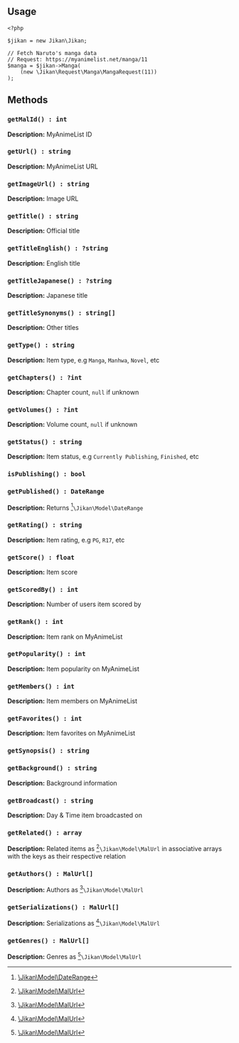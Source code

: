## Usage
```
<?php

$jikan = new Jikan\Jikan;

// Fetch Naruto's manga data
// Request: https://myanimelist.net/manga/11
$manga = $jikan->Manga(
    (new \Jikan\Request\Manga\MangaRequest(11))
);
```

## Methods
### `getMalId() : int`
**Description:** MyAnimeList ID

### `getUrl() : string`
**Description:** MyAnimeList URL

### `getImageUrl() : string`
**Description:** Image URL

### `getTitle() : string`
**Description:** Official title

### `getTitleEnglish() : ?string`
**Description:** English title

### `getTitleJapanese() : ?string`
**Description:** Japanese title

### `getTitleSynonyms() : string[]`
**Description:** Other titles

### `getType() : string`
**Description:** Item type, e.g `Manga`, `Manhwa`, `Novel`, etc

### `getChapters() : ?int`
**Description:** Chapter count, `null` if unknown

### `getVolumes() : ?int`
**Description:** Volume count, `null` if unknown

### `getStatus() : string`
**Description:** Item status, e.g `Currently Publishing`, `Finished`, etc

### `isPublishing() : bool`

### `getPublished() : DateRange`
**Description:** Returns [^2]`\Jikan\Model\DateRange`

### `getRating() : string`
**Description:** Item rating, e.g `PG`, `R17`, etc

### `getScore() : float`
**Description:** Item score

### `getScoredBy() : int`
**Description:** Number of users item scored by

### `getRank() : int`
**Description:** Item rank on MyAnimeList

### `getPopularity() : int`
**Description:** Item popularity on MyAnimeList

### `getMembers() : int`
**Description:** Item members on MyAnimeList

### `getFavorites() : int`
**Description:** Item favorites on MyAnimeList

### `getSynopsis() : string`

### `getBackground() : string`
**Description:** Background information

### `getBroadcast() : string`
**Description:** Day & Time item broadcasted on

### `getRelated() : array`
**Description:** Related items as [^1]`\Jikan\Model\MalUrl` in associative arrays with the keys as their respective relation

### `getAuthors() : MalUrl[]`
**Description:** Authors as [^1]`\Jikan\Model\MalUrl`

### `getSerializations() : MalUrl[]`
**Description:** Serializations as [^1]`\Jikan\Model\MalUrl`

### `getGenres() : MalUrl[]`
**Description:** Genres as [^1]`\Jikan\Model\MalUrl`

[^1]: [\Jikan\Model\MalUrl](/objects/misc/mal-url.md)
[^2]: [\Jikan\Model\DateRange](/objects/misc/date-range.md)